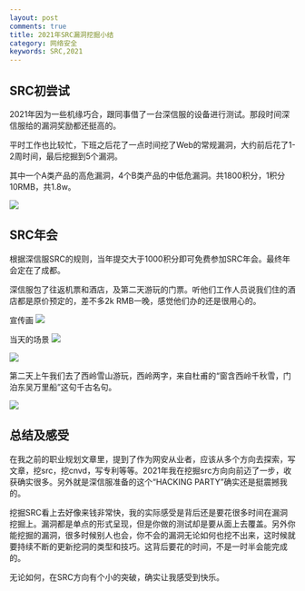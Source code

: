 ```yaml
---
layout: post
comments: true
title: 2021年SRC漏洞挖掘小结
category: 网络安全
keywords: SRC,2021
---
```


## SRC初尝试
2021年因为一些机缘巧合，跟同事借了一台深信服的设备进行测试。那段时间深信服给的漏洞奖励都还挺高的。

平时工作也比较忙，下班之后花了一点时间挖了Web的常规漏洞，大约前后花了1-2周时间，最后挖掘到5个漏洞。

其中一个A类产品的高危漏洞，4个B类产品的中低危漏洞。共1800积分，1积分10RMB，共1.8w。

![](http://kafroc.github.io/assets/img/2022-02-08_203558.jpg)

## SRC年会
根据深信服SRC的规则，当年提交大于1000积分即可免费参加SRC年会。最终年会定在了成都。

深信服包了往返机票和酒店，及第二天游玩的门票。听他们工作人员说我们住的酒店都是原价预定的，差不多2k RMB一晚，感觉他们办的还是很用心的。

宣传画
![](http://kafroc.github.io/assets/img/2022-02-08_205458.jpg)

当天的场景
![](http://kafroc.github.io/assets/img/IMG_0192.JPG)

![](http://kafroc.github.io/assets/img/IMG_0202.JPG)

第二天上午我们去了西岭雪山游玩，西岭两字，来自杜甫的“窗含西岭千秋雪，门泊东吴万里船”这句千古名句。

![](http://kafroc.github.io/assets/img/IMG_0249.JPG)

## 总结及感受
在我之前的职业规划文章里，提到了作为网安从业者，应该从多个方向去探索，写文章，挖src，挖cnvd，写专利等等。2021年我在挖掘src方向向前迈了一步，收获确实很多。另外就是深信服准备的这个“HACKING PARTY”确实还是挺震撼我的。

挖掘SRC看上去好像来钱非常快，我的实际感受是背后还是要花很多时间在漏洞挖掘上。漏洞都是单点的形式呈现，但是你做的测试却是要从面上去覆盖。另外你能挖掘的漏洞，很多时候别人也会，你不会的漏洞无论如何也挖不出来，这时候就要持续不断的更新挖洞的类型和技巧。这背后要花的时间，不是一时半会能完成的。

无论如何，在SRC方向有个小的突破，确实让我感受到快乐。
